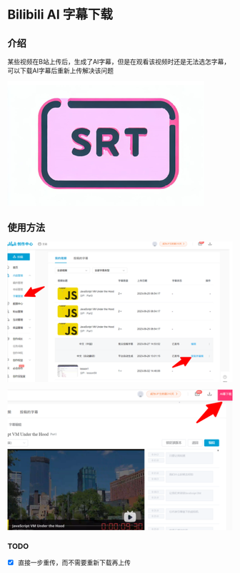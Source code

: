 # Bilibili AI 字幕下载

## 介绍

某些视频在B站上传后，生成了AI字幕，但是在观看该视频时还是无法选怎字幕，可以下载AI字幕后重新上传解决该问题

![icon](./README.assets/icon.png)

## 使用方法

![1](./README.assets/1.png)

![2](./README.assets/2.png)

### TODO

- [x] 直接一步重传，而不需要重新下载再上传
